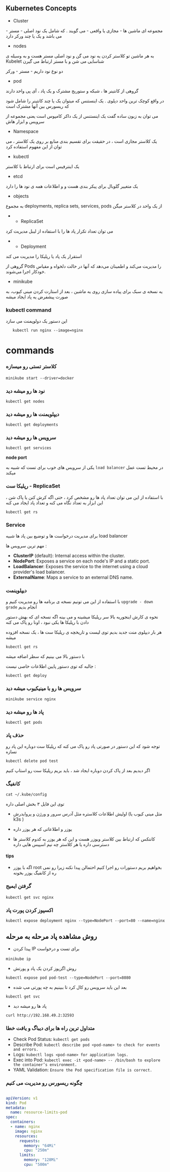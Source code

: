 ## Kubernetes Concepts

+ Cluster

مجموعه ای ماشین ها - مجازی یا واقعی - می گویند . که شامل یک نود اصلی - مستر - می باشد و یک یا چند ورکر دارد 

+ nodes

به هر ماشین تو کلاستر کردن یه نود می گن و نود اصلی مستر هست و به وسیله ی Kubelet شناسایی می شن و با مستر ارتباط می گیرن

دو نوع نود داریم - مستر - ورکر

+ pod

گروهی از کانتینر ها ، شبکه و ستوریج مشترک و یک پاد ، آی پی  واحد دارند

در واقع کوچک ترین  واحد دپلوی . یک اینستنس  که میتوان یک یا چند کانتینر را شامل شود که ریسورس بین آنها مشترک است

می توان به زبون ساده گفت یک اینستنس از یک داکر کامپوس است یعنی مجموعه از سرویس و ابزار هاش

+ Namespace

یک کلاستر مجازی است ، در حقیقت برای تقسیم بندی منابع بر روی یک کلاستر ، می توان از این مفهوم استفاده کرد



+ kubectl

یک اینترفیس است برای ارتباط با کلاستر

+ etcd

یک متغییر گلوبال برای پیکر بندی هست و و اطلاعات همه ی نود ها را دارد

+ objects

به مجموع deployments, replica sets, services, pods از یک واحد در کلاستر میگن

+ + ReplicaSet

می توان تعداد تکرار پاد ها را با استفاده از لیبل مدیریت کرد

+ + Deployment

استقرار یک پاد یا رپلیکا را مدیریت می کند

 گروهی از Pods را مدیریت می‌کند و اطمینان می‌دهد که آنها در حالت دلخواه و مقیاس خودکار اجرا می‌شوند.


+ minikube

یه نسخه ی سبک برای پیاده سازی روی یه ماشین ، بعد از استارت کردن مینی کیوب، به صورت پیشفرض یه پاد ایجاد میشه

  ### kubectl command
 این دستور یک دولوپمنت می سازد
 
       kubectl run nginx --image=nginx

# commands

###  کلاستر تستی رو میسازه

‍`minikube start --driver=docker`



###  نود ها رو میشه دید

`kubectl get nodes`


###  دیپلویمنت ها رو میشه دید    

`kubectl get deployments`


###  سرویس ها رو میشه دید    

`kubectl get services`


**node port**

 یکی از سرویس های خوب برای تست که شبیه به `load balancer` در محیط تست عمل میکند 

### رپلیکا ست - ReplicaSet

با استفاده از این می توان تعداد پاد ها رو مشخص کرد ، حتی اگه کرش کنن یا پاک شن ، این ابزار به تعداد نگاه می کنه و تعداد پاد ایجاد می کنه

`kubectl get rs`


### Service

برای مدیریت درخواست ها و توضیع بین پاد ها شبیه load balancer

مهم ترین سرویس ها :

+ **ClusterIP** (default): Internal access within the cluster.
+ **NodePort**: Exposes a service on each node's IP and a static port.
+ **LoadBalancer**: Exposes the service to the internet using a cloud provider's load balancer.
+ **ExternalName**: Maps a service to an external DNS name.




### دیپلوینمت

با استفاده از این می تونیم نسخه ی برنامه ها رو مدیریت کنیم و `upgrade - down grade`  انجام بدیم

نحوه ی کارش اینجوریه بالا سر رپلیکا میشینه و می بینه اگه نسخه ای که بهش دستور دادن با رپلیکا ها یکی نبود ، اونا رو پاک می کنه

هر بار دیپلوی منت جدید بدیم توی لیست و تاریخچه ی رپلیکا ست ها ، یک نسخه افزوده میشه

`kubectl get rs`

با دستور بالا می بینیم که سطر اضافه میشه

جالبه که توی دستور پایین اطلاعات خاصی نیست :


`kubectl get deploy`



###  سرویس ها رو با مینیکیوب میشه دید    

`minikube service nginx`



###  پاد ها رو میشه دید

`kubectl get pods`



###  حذف پاد

توجه شود که این دستور در صورتی پاد رو پاک می کنه که رپلیکا ست دوباره این پاد رو نسازه

`kubectl delete pod test`

اگر دیدیم بعد از پاک کردن دوباره ایجاد شد ، باید بریم رپلیکا ست رو استاپ کنیم


###  کانفیگ

`cat ~/.kube/config`


توی این فایل ۳ بخش اصلی داره 

+  اولیش اطلاعات کلاستره مثل آدرس سرور و ورژن و پروایدرش (مثل مینی کیوب یا k3s )

+  یوزر و اطلاعاتی که هر یوزر داره

+  کانتکس که ارتباط بین کلاستر ویوزر هست  و این که هر یوزر به کدوم کلاستر ها دسترسی داره یا هر کلاستر چه نیم اسپیس هایی داره



#### tips

+ اگه با یوزر root  بخواهیم بریم دستورات رو اجرا کنیم احتمالن پیدا نکنه زیرا رو نمی ره از کانفیگ یوزر بخونه


###  گرفتن ایمیج

‍`kubectl get svc nginx`

###  اکسپوز کردن پورت پاد


`kubectl expose deployment nginx --type=NodePort --port=80 --name=nginx`


## روش مشاهده پاد مرحله به مرحله

 + پیدا کردن IP برای تست و درخواست

‍`minikube ip`


+ روش اگزپوز کردن یک پاد و پورتش


`kubectl expose pod pod-test --type=NodePort --port=8080`

+ بعد این باید سرویس رو کال کرد تا ببینیم به چه پورتی مپ شده

`kubectl get svc`

+  پاد ها رو میشه دید

`curl http://192.168.49.2:32593`

### متداول ترین راه ها برای دیباگ و یافت خطا

+ Check Pod Status: `kubectl get pods`
+ Describe Pod: `kubectl describe pod <pod-name> to check for events and errors.`
+ Logs: `kubectl logs <pod-name> for application logs.`
+ Exec into Pod: `kubectl exec -it <pod-name> -- /bin/bash to explore the container’s environment.`
+ YAML Validation: `Ensure the Pod specification file is correct.`



### چگونه ریسورس رو مدیریت می کنیم


```yml

apiVersion: v1  
kind: Pod  
metadata:  
  name: resource-limits-pod  
spec:  
  containers:  
  - name: nginx  
    image: nginx  
    resources:  
      requests:  
        memory: "64Mi"  
        cpu: "250m"  
      limits:  
        memory: "128Mi"  
        cpu: "500m" 

```